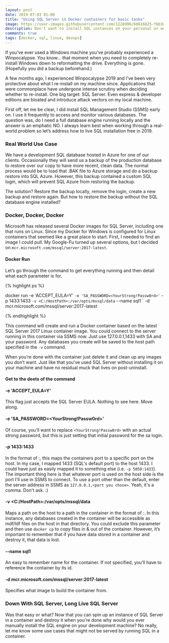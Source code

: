 ```yaml
---
layout: post
date: 2019-07-03 01:00
title: "Using SQL Server in Docker containers for basic tasks"
image: https://user-images.githubusercontent.com/1228996/60616825-fbb3d500-9d97-11e9-8214-d3b90aecafe9.png
description: Don't want to install SQL instances on your personal or work machine?  No problem, because you no longer need to.  Let's learn how to spin up a Docker container and access it with SQL Management Studio.
comments: true
tags: [docker, sql, linux, devops]
---
```


If you’ve ever used a Windows machine you’ve probably experienced a Winpocalypse.  You know… that moment when you need to completely re-install Windows down to reformatting the drive.  Everything is gone. (Hopefully you did a backup beforehand.)

A few months ago, I experienced Winpocalypse 2019 and I’ve been very protective about what I re-install on my machine since.  Applications that were commonplace have undergone intense scrutiny when deciding whether to re-install.  One big target: SQL Server.  Even express & developer editions are bloated and introduce attack vectors on my local machine.

<!--more-->

First off, let me be clear, I did install SQL Management Studio (SSMS) early on.  I use it frequently to access and monitor various databases.  The question was, do I need a full database engine running locally and the answer is an emphatic NO.
I always learn best when working through a real-world problem so let’s address how to live SQL installation free in 2019.

### Real World Use Case

We have a development SQL database hosted in Azure for one of our clients.  Occasionally they will send us a backup of the production database to restore over our copy to have more recent, clean data.  The normal process would be to load that .BAK file to Azure storage and do a backup restore into SQL Azure.  However, this backup contained a custom SQL login, which will prevent SQL Azure from restoring the backup.

The solution? Restore the backup locally, remove the login, create a new backup and restore again.  But how to restore the backup without the SQL database engine installed?

### Docker, Docker, Docker

Microsoft has released several Docker images for SQL Server, including one that runs on Linux.  Since my Docker for Windows is configured for Linux containers that seemed like a great place to start.  First, I needed to find an image I could pull.  My Google-Fu turned up several options, but I decided on `mcr.microsoft.com/mssql/server:2017-latest`.

#### Docker Run

Let’s go through the command to get everything running and then detail what each parameter is for.

{% highlight ps %}

docker run -e 'ACCEPT_EULA=Y' `
-e 'SA_PASSWORD=<YourStrong!Passw0rd>' `
-p 1433:1433 `
-v <C:/HostPath>:/var/opts/mssql/data `
--name sql1 `
-d mcr.microsoft.com/mssql/server:2017-latest

{% endhighlight %}

This command will create and run a Docker container based on the latest SQL Server 2017 Linux container image.  You could connect to the server running in this container via SSMS now.  Just use 127.0.0.1,1433 with SA and your password.  Any databases you create will be saved to the host path specified in the `-v` command.

When you’re done with the container just delete it and clean up any images you don’t want.  Just like that you’ve used SQL Server without installing it on your machine and have no residual muck that lives on post-uninstall.

#### Get to the deets of the command

#### -e 'ACCEPT_EULA=Y'

This flag just accepts the SQL Server EULA.  Nothing to see here.  Move along.

#### -e 'SA_PASSWORD=<YourStrong!Passw0rd>'

Of course, you’ll want to replace `<YourStrong!Passw0rd>` with an actual strong password, but this is just setting that initial password for the sa login.

#### -p 1433:1433

In the format of <Host port>:<Container port>, this maps the containers port to a specific port on the host.  In my case, I mapped 1433 (SQL's default port) to the host 1433.  I could have just as easily mapped it to something else (i.e. `-p 5050:1433`).  The important thing here is that whatever port is used on the host side is the port I'll use in SSMS to connect.  To use a port other than the default, enter the server address in SSMS as `127.0.0.1,<port you chose>`.  Yeah, it's a comma.  Don't ask. :)

#### -v <C:/HostPath>:/var/opts/mssql/data

Maps a path on the host to a path in the container in the format of <HOST PATH>:<CONTAINER PATH>.  In this instance, any databases created in the container will be accessible as mdf/ldf files on the host in that directory.
You could exclude this parameter and then use `docker cp` to copy files in & out of the container.  However, it’s important to remember that if you have data stored in a container and destroy it, that data is lost.

#### --name sql1

An easy to remember name for the container.  If not specified, you’ll have to reference the container by its id.

#### -d mcr.microsoft.com/mssql/server:2017-latest

Specifies what image to build the container from.

### Down With SQL Server, Long Live SQL Server

Was that easy or what?  Now that you can spin up an instance of SQL Server in a container and destroy it when you're done why would you ever manually install the SQL engine on your development machine?  No really, let me know some use cases that might not be served by running SQL in a container.
